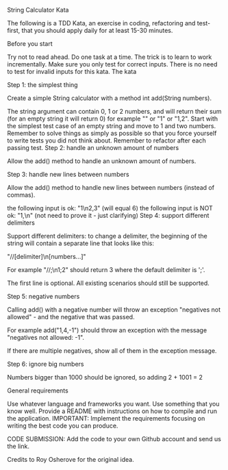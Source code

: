 String Calculator Kata

The following is a TDD Kata, an exercise in coding, refactoring and test-first, that you should apply daily for at least 15-30 minutes.

Before you start

Try not to read ahead.
Do one task at a time. The trick is to learn to work incrementally.
Make sure you only test for correct inputs. There is no need to test for invalid inputs for this kata.
The kata

Step 1: the simplest thing

Create a simple String calculator with a method int add(String numbers).

The string argument can contain 0, 1 or 2 numbers, and will return their sum (for an empty string it will return 0) for example "" or "1" or "1,2".
Start with the simplest test case of an empty string and move to 1 and two numbers.
Remember to solve things as simply as possible so that you force yourself to write tests you did not think about.
Remember to refactor after each passing test.
Step 2: handle an unknown amount of numbers

Allow the add() method to handle an unknown amount of numbers.

Step 3: handle new lines between numbers

Allow the add() method to handle new lines between numbers (instead of commas).

the following input is ok: "1\n2,3" (will equal 6)
the following input is NOT ok: "1,\n" (not need to prove it - just clarifying)
Step 4: support different delimiters

Support different delimiters: to change a delimiter, the beginning of the string will contain a separate line that looks like this:

"//[delimiter]\n[numbers...]"

For example "//;\n1;2" should return 3 where the default delimiter is ';'.

The first line is optional. All existing scenarios should still be supported.

Step 5: negative numbers

Calling add() with a negative number will throw an exception "negatives not allowed" - and the negative that was passed.

For example add("1,4,-1") should throw an exception with the message "negatives not allowed: -1".

If there are multiple negatives, show all of them in the exception message.

Step 6: ignore big numbers

Numbers bigger than 1000 should be ignored, so adding 2 + 1001 = 2

General requirements

Use whatever language and frameworks you want. Use something that you know well.
Provide a README with instructions on how to compile and run the application.
IMPORTANT: Implement the requirements focusing on writing the best code you can produce.

CODE SUBMISSION: Add the code to your own Github account and send us the link.

Credits to Roy Osherove for the original idea.
